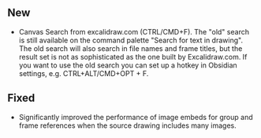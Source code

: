 ## New
- Canvas Search from excalidraw.com (CTRL/CMD+F). The "old" search is still available on the command palette "Search for text in drawing". The old search will also search in file names and frame titles, but the result set is not as sophisticated as the one built by Excalidraw.com. If you want to use the old search you can set up a hotkey in Obsidian settings, e.g. CTRL+ALT/CMD+OPT + F.
## Fixed
- Significantly improved the performance of image embeds for group and frame references when the source drawing includes many images.